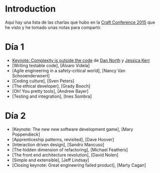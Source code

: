 # Introduction

Aquí hay una lista de las charlas que hubo en la [Craft Conference 2015] que he visto
y he tomado unas notas para compartir.

# Día 1

- [Keynote: Complexity is outside the code] de [Dan North] y [Jessica Kerr]
- [Writing testable code], [Álvaro Videla]
- [Agile engineering in a safety-critical world], [Nancy Van Schooenderwoert]
- [Coding culture], [Sven Peters]
- [The ethical developer], [Grady Booch]
- [Oh! You pretty tools], [Andrew Bayer]
- [Testing and integration], [Ines Sombra]

# Día 2

- [Keynote: The new new software development game], [Mary Poppendieck]
- [Apprenticeship patterns, revisited], [Dave Hoover]
- [Interaction driven design], [Sandro Mancuso]
- [The hidden dimension of refactoring], [Michael Feathers]
- [The front end architecture revolution], [David Nolen]
- [Simple and extensible], [Jeff Lindsay]
- [Closing keynote: Great engineering failed product], [Marty Cagan]

[Craft Conference 2015]: http://craft-conf.com/2015
[Keynote: Complexity is outside the code]: http://www.ustream.tv/recorded/61439914
[Dan North]: http://dannorth.net/blog
[Jessica Kerr]: http://blog.jessitron.com


